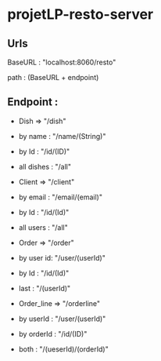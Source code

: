 # projetLP-resto-server

## Urls
BaseURL : "localhost:8060/resto"

path : (BaseURL + endpoint)

## Endpoint :

* Dish  => "/dish"
* by name : "/name/(String)"
* by Id : "/id/(ID)"
* all dishes : "/all"

* Client => "/client"
* by email : "/email/(email)"
* by Id : "/id/(Id)"
* all users : "/all"

* Order => "/order"
* by user id: "/user/(userId)"
* by Id : "/id/(Id)"
* last : "/(userId)"

* Order_line => "/orderline"
* by userId : "/user/(userId)"
* by orderId : "/id/(ID)"
* both : "/(ueserId)/(orderId)"
